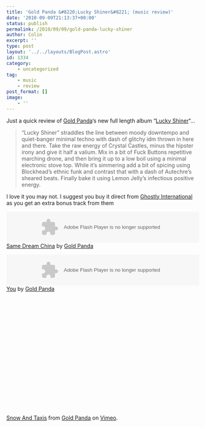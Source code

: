 ```yaml
---
title: 'Gold Panda &#8220;Lucky Shiner&#8221; (music review)'
date: '2010-09-09T21:13:37+00:00'
status: publish
permalink: /2010/09/09/gold-panda-lucky-shiner
author: Colin
excerpt: ''
type: post
layout: '../../layouts/BlogPost.astro'
id: 1334
category:
    - uncategorized
tag:
    - music
    - review
post_format: []
image:
    - ''
---
```

Just a quick review of [Gold Panda](https://iamgoldpanda.com/)‘s new full length album “[Lucky Shiner](https://luckyshiner.com/)“…

> “Lucky Shiner” straddles the line between moody downtempo and quiet-banger minimal techno with dash of glitchy idm thrown in here and there. Take the raw energy of Crystal Castles, minus the hipster irony and give it half a valium. Mix in a bit of Fuck Buttons repetitive marching drone, and then bring it up to a low boil using a minimal electronic stove top. While it’s simmering add a bit of spicing using Blockhead’s ethnic funk and contrast that with a dash of Autechre’s sheared beats. Finally bake it using Lemon Jelly’s infectious positive energy.

I love it you may not. I suggest you buy it direct from [Ghostly International](https://ghostly.com/lucky-shiner "Gold Panda, Lucky Shiner") as you get an extra bonus track from them

<object classid="clsid:d27cdb6e-ae6d-11cf-96b8-444553540000" codebase="https://download.macromedia.com/pub/shockwave/cabs/flash/swflash.cab#version=6,0,40,0" height="81" width="100%"><param name="allowscriptaccess" value="always"></param><param name="src" value="https://player.soundcloud.com/player.swf?url=http%3A%2F%2Fapi.soundcloud.com%2Ftracks%2F5080918%3Fsecret_token%3Ds-39lEm&secret_url=false"></param><embed allowscriptaccess="always" height="81" src="https://player.soundcloud.com/player.swf?url=http%3A%2F%2Fapi.soundcloud.com%2Ftracks%2F5080918%3Fsecret_token%3Ds-39lEm&secret_url=false" type="application/x-shockwave-flash" width="100%"></embed></object> <span>[Same Dream China](https://soundcloud.com/gold-panda/same-dream-china) by [Gold Panda](https://soundcloud.com/gold-panda)</span>

<object height="81" width="100%"><param name="movie" value="https://player.soundcloud.com/player.swf?url=http%3A%2F%2Fapi.soundcloud.com%2Ftracks%2F2036196%3Fsecret_token%3Ds-Oy08O&secret_url=false"></param><param name="allowscriptaccess" value="always"></param><embed allowscriptaccess="always" height="81" src="https://player.soundcloud.com/player.swf?url=http%3A%2F%2Fapi.soundcloud.com%2Ftracks%2F2036196%3Fsecret_token%3Ds-Oy08O&secret_url=false" type="application/x-shockwave-flash" width="100%"></embed></object> <span>[You](https://soundcloud.com/gold-panda/you) by [Gold Panda](https://soundcloud.com/gold-panda)</span>

<object height="292" width="519"><param name="allowfullscreen" value="true"></param><param name="allowscriptaccess" value="always"></param><param name="movie" value="https://vimeo.com/moogaloop.swf?clip_id=14766922&server=vimeo.com&show_title=1&show_byline=1&show_portrait=1&color=00ADEF&fullscreen=1&autoplay=0&loop=0"></param><embed allowfullscreen="true" allowscriptaccess="always" height="292" src="https://vimeo.com/moogaloop.swf?clip_id=14766922&server=vimeo.com&show_title=1&show_byline=1&show_portrait=1&color=00ADEF&fullscreen=1&autoplay=0&loop=0" type="application/x-shockwave-flash" width="519"></embed></object>

[Snow And Taxis](https://vimeo.com/14766922) from [Gold Panda](https://vimeo.com/goldpanda) on [Vimeo](https://vimeo.com).